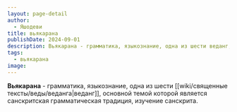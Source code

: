 ```yaml
---
layout: page-detail
author:
  - Яшодеви
title: вьякарана
publishDate: 2024-09-01
description: Вьякарана - грамматика, языкознание, одна из шести веданг, основной темой которой является санскритская грамматическая традиция, изучение санскрита.
tags:
  - вьякарана
image:
---
```

**Вьякарана** - грамматика, языкознание, одна из шести [[wiki/священные тексты/веды/веданга|веданг]], основной темой которой является санскритская грамматическая традиция, изучение санскрита.

